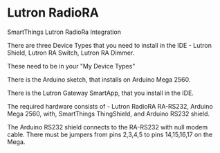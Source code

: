 # Lutron RadioRA 
SmartThings Lutron RadioRa Integration

There are three Device Types that you need to install in the IDE -
  Lutron Shield, 
  Lutron RA Switch, 
  Lutron RA Dimmer.
  
These need to be in your "My Device Types"

There is the Arduino sketch, that installs on Arduino Mega 2560. 

There is the Lutron Gateway SmartApp, that you install in the IDE.

The required hardware consists of -
  Lutron RadioRA RA-RS232, 
  Arduino Mega 2560, with, 
  SmartThings ThingShield, and
  Arduino RS232 shield.
  
  The Arduino RS232 shield connects to the RA-RS232 with null modem cable.
  There must be jumpers from pins 2,3,4,5 to pins 14,15,16,17 on the Mega.
